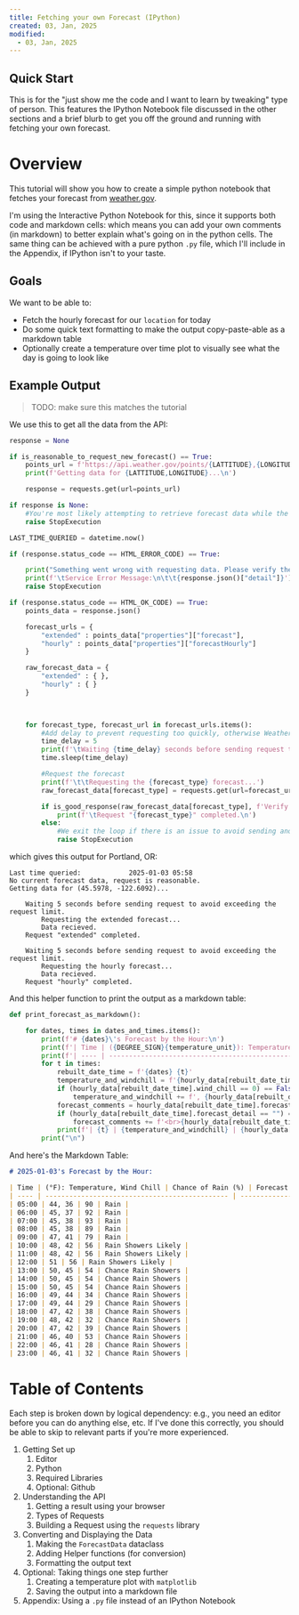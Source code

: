 ```yaml
---
title: Fetching your own Forecast (IPython)
created: 03, Jan, 2025
modified:
  - 03, Jan, 2025
---
```


## Quick Start

This is for the "just show me the code and I want to learn by tweaking" type of person. This features the IPython Notebook file discussed in the other sections and a brief blurb to get you off the ground and running with fetching your own forecast.

# Overview

This tutorial will show you how to create a simple python notebook that fetches your forecast from [weather.gov](https://www.weather.gov).

I'm using the Interactive Python Notebook for this, since it supports both code and markdown cells: which means you can add your own comments (in markdown) to better explain what's going on in the python cells. The same thing can be achieved with a pure python `.py` file, which I'll include in the Appendix, if IPython isn't to your taste.

## Goals

We want to be able to:

- Fetch the hourly forecast for our `location` for today
- Do some quick text formatting to make the output copy-paste-able as a markdown table
- Optionally create a temperature over time plot to visually see what the day is going to look like

## Example Output

> TODO: make sure this matches the tutorial

We use this to get all the data from the API:

```py
response = None

if is_reasonable_to_request_new_forecast() == True:
    points_url = f'https://api.weather.gov/points/{LATTITUDE},{LONGITUDE}'
    print(f'Getting data for {LATTITUDE,LONGITUDE}...\n')

    response = requests.get(url=points_url)

if response is None:
    #You're most likely attempting to retrieve forecast data while the currently loaded data set is still valid
    raise StopExecution

LAST_TIME_QUERIED = datetime.now()

if (response.status_code == HTML_ERROR_CODE) == True:

    print("Something went wrong with requesting data. Please verify the lattitude and longitude are correct before retrying.")
    print(f'\tService Error Message:\n\t\t{response.json()["detail"]}')
    raise StopExecution

if (response.status_code == HTML_OK_CODE) == True:
    points_data = response.json()

    forecast_urls = {
        "extended" : points_data["properties"]["forecast"],
        "hourly" : points_data["properties"]["forecastHourly"]
    }

    raw_forecast_data = {
        "extended" : { },
        "hourly" : { }
    }

  

    for forecast_type, forecast_url in forecast_urls.items():
        #Add delay to prevent requesting too quickly, otherwise Weather.gov will return invalid responses
        time_delay = 5
        print(f'\tWaiting {time_delay} seconds before sending request to avoid exceeding the request limit.')
        time.sleep(time_delay)

        #Request the forecast
        print(f'\t\tRequesting the {forecast_type} forecast...')
        raw_forecast_data[forecast_type] = requests.get(url=forecast_url)

        if is_good_response(raw_forecast_data[forecast_type], f'Verify that the grid coordinates for the specified lattitude and longitude {LATTITUDE,LONGITUDE} were retreived correctly.'):
            print(f'\tRequest "{forecast_type}" completed.\n')
        else:
            #We exit the loop if there is an issue to avoid sending another invalid request
            raise StopExecution
```

which gives this output for Portland, OR:

```
Last time queried:            2025-01-03 05:58
No current forecast data, request is reasonable.
Getting data for (45.5978, -122.6092)...

	Waiting 5 seconds before sending request to avoid exceeding the request limit.
		Requesting the extended forecast...
		Data recieved.
	Request "extended" completed.

	Waiting 5 seconds before sending request to avoid exceeding the request limit.
		Requesting the hourly forecast...
		Data recieved.
	Request "hourly" completed.
```

And this helper function to print the output as a markdown table:

```py
def print_forecast_as_markdown():

    for dates, times in dates_and_times.items():
        print(f'# {dates}\'s Forecast by the Hour:\n')
        print(f'| Time | ({DEGREE_SIGN}{temperature_unit}): Temperature, Wind Chill | Chance of Rain (%) | Forecast Comments |')
        print(f'| ---- | ---------------------------------------------- | ------------------ | ----------------- |')
        for t in times:
            rebuilt_date_time = f'{dates} {t}'
            temperature_and_windchill = f'{hourly_data[rebuilt_date_time].temperature}'
            if (hourly_data[rebuilt_date_time].wind_chill == 0) == False:
                temperature_and_windchill += f', {hourly_data[rebuilt_date_time].wind_chill}'
            forecast_comments = hourly_data[rebuilt_date_time].forecast_short
            if (hourly_data[rebuilt_date_time].forecast_detail == "") == False:
                forecast_comments += f'<br>{hourly_data[rebuilt_date_time].forecast_detail}'
            print(f'| {t} | {temperature_and_windchill} | {hourly_data[rebuilt_date_time].percent_precipitation} | {forecast_comments} |')
        print("\n")
```

And here's the Markdown Table:

```markdown
# 2025-01-03's Forecast by the Hour:

| Time | (°F): Temperature, Wind Chill | Chance of Rain (%) | Forecast Comments |
| ---- | ---------------------------------------------- | ------------------ | ----------------- |
| 05:00 | 44, 36 | 90 | Rain |
| 06:00 | 45, 37 | 92 | Rain |
| 07:00 | 45, 38 | 93 | Rain |
| 08:00 | 45, 38 | 89 | Rain |
| 09:00 | 47, 41 | 79 | Rain |
| 10:00 | 48, 42 | 56 | Rain Showers Likely |
| 11:00 | 48, 42 | 56 | Rain Showers Likely |
| 12:00 | 51 | 56 | Rain Showers Likely |
| 13:00 | 50, 45 | 54 | Chance Rain Showers |
| 14:00 | 50, 45 | 54 | Chance Rain Showers |
| 15:00 | 50, 45 | 54 | Chance Rain Showers |
| 16:00 | 49, 44 | 34 | Chance Rain Showers |
| 17:00 | 49, 44 | 29 | Chance Rain Showers |
| 18:00 | 47, 42 | 38 | Chance Rain Showers |
| 19:00 | 48, 42 | 32 | Chance Rain Showers |
| 20:00 | 47, 42 | 39 | Chance Rain Showers |
| 21:00 | 46, 40 | 53 | Chance Rain Showers |
| 22:00 | 46, 41 | 28 | Chance Rain Showers |
| 23:00 | 46, 41 | 32 | Chance Rain Showers |
```

# Table of Contents

Each step is broken down by logical dependency: e.g., you need an editor before you can do anything else, etc. If I've done this correctly, you should be able to skip to relevant parts if you're more experienced.

1. Getting Set up
	1. Editor
	2. Python
	3. Required Libraries
	4. Optional: Github
2. Understanding the API
	1. Getting a result using your browser
	2. Types of Requests
	3. Building a Request using the `requests` library
3. Converting and Displaying the Data
	1. Making the `ForecastData` dataclass
	2. Adding Helper functions (for conversion)
	3. Formatting the output text
4. Optional: Taking things one step further
	1. Creating a temperature plot with `matplotlib`
	2. Saving the output into a markdown file
5. Appendix: Using a `.py` file instead of an IPython Notebook
